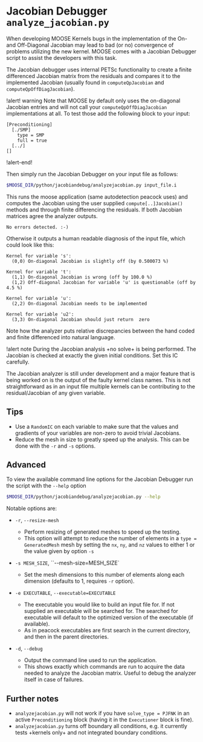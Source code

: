# Jacobian Debugger `analyze_jacobian.py`

When developing MOOSE Kernels bugs in the implementation of the On- and
Off-Diagonal Jacobian may lead to bad (or no) convergence of problems utilizing
the new kernel. MOOSE comes with a Jacobian Debugger script to assist the
developers with this task.

The Jacobian debugger uses internal PETSc functionality to create a finite
differenced Jacobian matrix from the residuals and compares it to the
implemented Jacobian (usually found in `computeQpJacobian` and
`computeQpOffDiagJacobian`).

!alert! warning
Note that MOOSE by default only uses the on-diagonal Jacobian entries and will
not call your `computeQpOffDiagJacobian` implementations at all. To test those
add the following block to your input:

```style=background:#666
[Preconditioning]
  [./SMP]
    type = SMP
    full = true
  [../]
[]
```
!alert-end!

Then simply run the Jacobian Debugger on your input file as follows:

```bash
$MOOSE_DIR/python/jacobiandebug/analyzejacobian.py input_file.i
```

This runs the moose application (same autodetection peacock uses) and computes
the Jacobian using the user supplied `compute[..]Jacobian()` methods and
through finite differencing the residuals. If both Jacobian matrices agree the
analyzer outputs.

```
No errors detected. :-)
```

Otherwise it outputs a human readable diagnosis of the input file, which could
look like this:

```
Kernel for variable 's':
  (0,0) On-diagonal Jacobian is slightly off (by 0.500073 %)

Kernel for variable 't':
  (1,1) On-diagonal Jacobian is wrong (off by 100.0 %)
  (1,2) Off-diagonal Jacobian for variable 'u' is questionable (off by 4.5 %)

Kernel for variable 'u':
  (2,2) On-diagonal Jacobian needs to be implemented

Kernel for variable 'u2':
  (3,3) On-diagonal Jacobian should just return  zero
```

Note how the analyzer puts relative discrepancies between the hand coded and
finite differenced into natural language.

!alert note
During the Jacobian analysis +no solve+ is being performed. The Jacobian is
checked at exactly the given initial conditions. Set this IC carefully.

The Jacobian analyzer is still under development and a major feature that is
being worked on is the output of the faulty kernel class names. This is not
straightforward as in an input file multiple kernels can be contributing to the
residual/Jacobian of any given variable.

## Tips

- Use a `RandomIC` on each variable to make sure that the values and gradients
  of your variables are non-zero to avoid trivial Jacobians.
- Reduce the mesh in size to greatly speed up the analysis. This can be done with
  the `-r` and `-s` options.

## Advanced

To view the available command line options for the Jacobian Debugger run the
script with the `--help` option

```bash
$MOOSE_DIR/python/jacobiandebug/analyzejacobian.py --help
```

Notable options are:

- `-r`, `--resize-mesh`

  - Perform resizing of generated meshes to speed up the testing.
  - This option will attempt to reduce the number of elements in a `type = GeneratedMesh`
    mesh by setting the `nx`, `ny`, and `nz` values to either 1 or
    the value given by option `-s`

- `-s MESH_SIZE`, ``--mesh-size=MESH_SIZE`

  - Set the mesh dimensions to this number of elements along each dimension
    (defaults to 1, requires `-r` option).

- `-e EXECUTABLE`, `--executable=EXECUTABLE`

  - The executable you would like to build an input file for.  If not supplied an
    executable will be searched for.  The searched for executable will default to
    the optimized version of the executable (if available).
  - As in peacock executables are first search in the current directory, and then
    in the parent directories.

- `-d`, `--debug`

  - Output the command line used to run the application.
  - This shows exactly which commands are run to acquire the data needed to analyze
    the Jacobian matrix. Useful to debug the analyzer itself in case of failures.

## Further notes

- `analyzejacobian.py` will not work if you have `solve_type = PJFNK` in an active
  `Preconditioning` block (having it in the `Executioner` block is fine).
- `analyzejacobian.py` turns off boundary all conditions, e.g. it currently tests
  +kernels only+ and not integrated boundary conditions.
